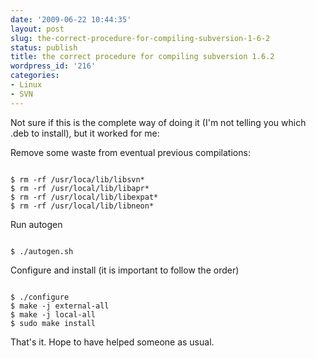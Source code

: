 ```yaml
---
date: '2009-06-22 10:44:35'
layout: post
slug: the-correct-procedure-for-compiling-subversion-1-6-2
status: publish
title: the correct procedure for compiling subversion 1.6.2
wordpress_id: '216'
categories:
- Linux
- SVN
---
```


Not sure if this is the complete way of doing it (I'm not telling you which .deb to install), but it worked for me:  
  
Remove some waste from eventual previous compilations:  
```
  
$ rm -rf /usr/loca/lib/libsvn*  
$ rm -rf /usr/local/lib/libapr*  
$ rm -rf /usr/local/lib/libexpat*  
$ rm -rf /usr/local/lib/libneon*  
```
  
Run autogen  
```
  
$ ./autogen.sh   
```
  
Configure and install (it is important to follow the order)  
```
  
$ ./configure  
$ make -j external-all  
$ make -j local-all  
$ sudo make install  
```
  
That's it. Hope to have helped someone as usual.  
  

